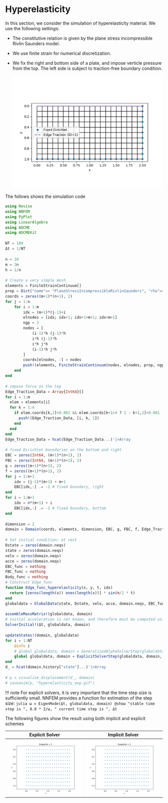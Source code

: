 # Hyperelasticity

In this section, we consider the simulation of hyperelasticity material. We use the following settings:

* The constitutive relation is given by the plane stress incompressible Rivlin Saunders model. 

* We use finite strain for numerical discretization. 

* We fix the right and bottom side of a plate, and impose verticle pressure from the top. The left side is subject to traction-free boundary condition. 

  ![](./assets/hyper.png)

The follows shows the simulation code

```julia
using Revise
using NNFEM 
using PyPlot
using LinearAlgebra
using ADCME
using ADCMEKit

NT = 100
Δt = 1/NT 

n = 10
m = 2n 
h = 1/n

# Create a very simple mesh
elements = FiniteStrainContinuum[]
prop = Dict("name"=> "PlaneStressIncompressibleRivlinSaunders", "rho"=> 1.0,  "C1"=>1e-3, "C2"=>1e-1)
coords = zeros((m+1)*(n+1), 2)
for j = 1:n
    for i = 1:m
        idx = (m+1)*(j-1)+i 
        elnodes = [idx; idx+1; idx+1+m+1; idx+m+1]
        ngp = 3
        nodes = [
            (i-1)*h (j-1)*h
            i*h (j-1)*h
            i*h j*h
            (i-1)*h j*h
        ]
        coords[elnodes, :] = nodes
        push!(elements, FiniteStrainContinuum(nodes, elnodes, prop, ngp))
    end
end

# impose force on the top
Edge_Traction_Data = Array{Int64}[]
for i = 1:m 
  elem = elements[i]
  for k = 1:4
    if elem.coords[k,2]<0.001 && elem.coords[k+1>4 ? 1 : k+1,2]<0.001
      push!(Edge_Traction_Data, [i, k, 1])
    end
  end
end
Edge_Traction_Data = hcat(Edge_Traction_Data...)'|>Array

# fixed Dirichlet boundaries on the bottom and right 
EBC = zeros(Int64, (m+1)*(n+1), 2)
FBC = zeros(Int64, (m+1)*(n+1), 2)
g = zeros((m+1)*(n+1), 2)
f = zeros((m+1)*(n+1), 2)
for j = 1:n+1
    idx = (j-1)*(m+1) + m+1
    EBC[idx,:] .= -1 # fixed boundary, right
end
for i = 1:m+1
    idx = n*(m+1) + i 
    EBC[idx,:] .= -1 # fixed boundary, bottom
end

dimension = 2
domain = Domain(coords, elements, dimension, EBC, g, FBC, f, Edge_Traction_Data)

# Set initial condition: at rest
Dstate = zeros(domain.neqs) 
state = zeros(domain.neqs)
velo = zeros(domain.neqs)
acce = zeros(domain.neqs)
EBC_func = nothing 
FBC_func = nothing 
Body_func = nothing 
# Construct Edge_func
function Edge_func_hyperelasticity(x, y, t, idx)
  return [zeros(length(x)) ones(length(x))] * sin(π/2 * t)
end
globaldata = GlobalData(state, Dstate, velo, acce, domain.neqs, EBC_func, FBC_func,Body_func, Edge_func_hyperelasticity)

assembleMassMatrix!(globaldata, domain)
# initial acceleration is not known, and therefore must be computed using the balance equation
SolverInitial!(Δt, globaldata, domain)

updateStates!(domain, globaldata)
for i = 1:NT
    @info i 
    # global globaldata, domain = GeneralizedAlphaSolverStep(globaldata, domain, Δt)
    global globaldata, domain = ExplicitSolverStep(globaldata, domain, Δt)
end
d_ = hcat(domain.history["state"]...)'|>Array

# p = visualize_displacement(d_, domain)
# saveanim(p, "hyperelasticity_exp.gif")
```

!!! note 
    For explicit solvers, it is very important that the time step size is sufficiently small. NNFEM provides a function for estimation of the step size:
    ```julia
    ω = EigenMode(Δt, globaldata, domain)
    @show "stable time step is ", 0.8 * 2/ω, " current time step is ", Δt
    ```



The following figures show the result using both implicit and explicit schemes

| Explicit Solver                       | Implicit Solver                      |
| ------------------------------------- | ------------------------------------ |
| ![](./assets/hyperelasticity_exp.gif) | ![](./assets/hyperelasticity_im.gif) |

